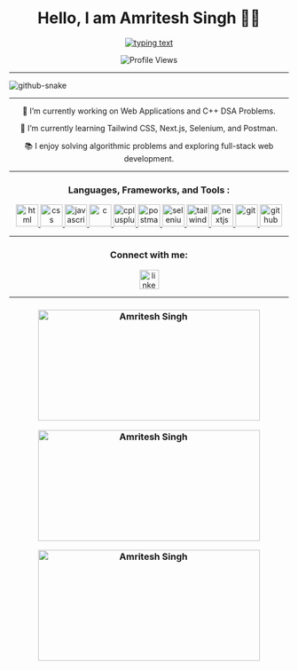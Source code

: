 <h1 align="center">Hello, I am Amritesh Singh 👨‍💻</h1>

<p align="center">
  <a href="https://github.com/ammriteshh">
    <img src="https://readme-typing-svg.herokuapp.com/?size=21&center=true&vCenter=true&width=560&height=45&lines=I+am+a+3rd+Year+Computer+Science+Engineering+Student;Learning+Data+Structures+and+Algorithms+in+C++;Exploring+Web+and+App+Testing+with+Selenium;Passionate+about+Full-Stack+Development" alt="typing text" />
  </a>
</p>

<p align="center">
  <img src="https://komarev.com/ghpvc/?username=ammriteshh&label=Profile%20Views&color=00FF00&style=flat" alt="Profile Views" />
</p>

<hr>

<picture>
  <source media="(prefers-color-scheme: dark)" srcset="https://raw.githubusercontent.com/ammriteshh/ammriteshh/output/github-snake-dark.svg" />
  <source media="(prefers-color-scheme: light)" srcset="https://raw.githubusercontent.com/ammriteshh/ammriteshh/output/github-snake.svg" />
  <img alt="github-snake" src="https://raw.githubusercontent.com/ammriteshh/ammriteshh/output/github-snake.svg" />
</picture>

---

<p align="center">
  🔭 I’m currently working on Web Applications and C++ DSA Problems.
</p>

<p align="center">
   🌱 I’m currently learning Tailwind CSS, Next.js, Selenium, and Postman.
</p>

<p align="center">
  📚 I enjoy solving algorithmic problems and exploring full-stack web development.
</p>

---

<h3 align="center">Languages, Frameworks, and Tools :</h3>
<p align="center"> 
  <a href="https://www.w3.org/html/" target="_blank" rel="noreferrer"> <img src="https://img.icons8.com/?size=100&id=20909&format=png&color=000000" alt="html" width="40" height="40"/> </a>
  <a href="https://www.w3schools.com/css/" target="_blank" rel="noreferrer"> <img src="https://img.icons8.com/?size=100&id=21278&format=png&color=000000" alt="css" width="40" height="40"/> </a>
  <a href="https://developer.mozilla.org/en-US/docs/Web/JavaScript" target="_blank" rel="noreferrer"> <img src="https://img.icons8.com/?size=100&id=108784&format=png&color=000000" alt="javascript" width="40" height="40"/> </a>
  <a href="https://www.cprogramming.com/" target="_blank" rel="noreferrer"> <img src="https://img.icons8.com/?size=100&id=40670&format=png&color=000000" alt="c" width="40" height="40"/> </a>
  <a href="https://www.w3schools.com/cpp/" target="_blank" rel="noreferrer"> <img src="https://img.icons8.com/?size=100&id=40669&format=png&color=000000" alt="cplusplus" width="40" height="40"/> </a>
  <a href="https://www.postman.com/" target="_blank" rel="noreferrer"> <img src="https://img.icons8.com/?size=100&id=bQGQnoF8IPBP&format=png&color=000000" alt="postman" width="40" height="40"/> </a>
  <a href="https://www.selenium.dev/" target="_blank" rel="noreferrer"> <img src="https://img.icons8.com/?size=100&id=UfxZRMqZU1rs&format=png&color=000000" alt="selenium" width="40" height="40"/> </a>
  <a href="https://tailwindcss.com/" target="_blank" rel="noreferrer"> <img src="https://img.icons8.com/?size=100&id=107243&format=png&color=000000" alt="tailwindcss" width="40" height="40"/> </a>
  <a href="https://nextjs.org/" target="_blank" rel="noreferrer"> <img src="https://img.icons8.com/?size=100&id=xvh2Lz8NNzZi&format=png&color=000000" alt="nextjs" width="40" height="40"/> </a>
  <a href="https://git-scm.com/" target="_blank" rel="noreferrer"> <img src="https://img.icons8.com/?size=100&id=20906&format=png&color=000000" alt="git" width="40" height="40"/> </a>
  <a href="https://github.com/" target="_blank" rel="noreferrer"> <img src="https://img.icons8.com/?size=100&id=LoL4bFzqmAa0&format=png&color=000000" alt="github" width="40" height="40"/> </a>
</p>

---

<h3 align="center">Connect with me:</h3>
<div align="center">
  <a href="https://www.linkedin.com/in/ammriteshh/" target="_blank" rel="noreferrer">
    <img src="https://img.shields.io/static/v1?message=LinkedIn&logo=linkedin&label=&color=0077B5&logoColor=white&labelColor=&style=for-the-badge" height="35" alt="linkedin logo" />
  </a>
</div>

---

<h3>
<p align="center">
  <img src="https://github-readme-stats.vercel.app/api/top-langs?username=ammriteshh&show_icons=true&locale=en&layout=compact" alt="Amritesh Singh" width="400" height="200"/>
</p>

<p align="center">
  <img src="https://github-readme-stats.vercel.app/api?username=ammriteshh&show_icons=true&locale=en" alt="Amritesh Singh" width="400" height="200"/>
</p>

<p align="center">
  <img src="https://github-readme-streak-stats.herokuapp.com/?user=ammriteshh&" alt="Amritesh Singh" width="400" height="200"/>
</p>
